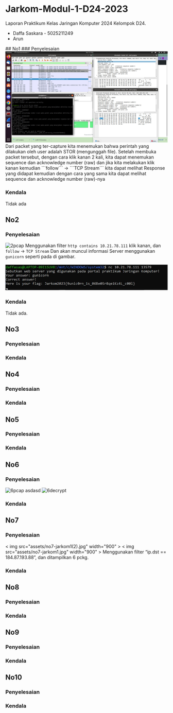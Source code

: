 # Jarkom-Modul-1-D24-2023
Laporan Praktikum Kelas Jaringan Komputer 2024
Kelompok D24.

<ul>
  <li>Daffa Saskara - 5025211249</li>
  <li>Arun</li>
</ul>
## No1
### Penyelesaian
<br>
<img src="assets/no1-jarkom1.jpg" width="900" >
Dari packet yang ter-capture kita menemukan bahwa perintah yang dilakukan oleh user adalah STOR (mengunggah file). Setelah membuka packet tersebut, dengan cara klik kanan 2 kali, kita dapat menemukan sequence dan acknowledge number (raw) dan jika kita melakukan klik kanan kemudian ```follow``` -> ```TCP Stream``` kita dapat melihat Response yang didapat kemudian dengan cara yang sama kita dapat melihat sequence dan acknowledge number (raw)-nya

### Kendala
Tidak ada

## No2
### Penyelesaian
![2pcap](https://github.com/daffasas/Jarkom-Modul-1-D24-2023/assets/88588446/bb78f24a-c544-4acf-9eaf-1b5b41bdf4ee)
Menggunakan filter ```http contains 10.21.78.111``` klik kanan, dan ```follow``` -> ```TCP Stream```
Dan akan muncul informasi Server menggunakan ```gunicorn``` seperti pada di gambar.
<br>
<br>
<img src="assets/2wsl.jpg" width="700" >

### Kendala
Tidak ada.

## No3
### Penyelesaian
### Kendala
## No4
### Penyelesaian
### Kendala
## No5
### Penyelesaian
### Kendala
## No6
### Penyelesaian
![6pcap](https://github.com/daffasas/Jarkom-Modul-1-D24-2023/assets/88588446/125af98f-c258-4d7c-9ade-d0b55c8fd9ec)
asdasd
![6decrypt](https://github.com/daffasas/Jarkom-Modul-1-D24-2023/assets/88588446/82a6d6ae-d8ee-4dac-a818-89b677009074)
### Kendala
## No7
### Penyelesaian
< img src="assets/no7-jarkom1(2).jpg" width="900" >
< img src="assets/no7-jarkom1.jpg" width="900" >
Menggunakan filter “ip.dst == 184.87.193.88”, dan ditampilkan 6 pckg.
### Kendala
## No8
### Penyelesaian
### Kendala
## No9
### Penyelesaian
### Kendala
## No10
### Penyelesaian
### Kendala
